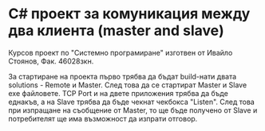 # C# проект за комуникация между два клиента (master and slave)

Курсов проект по "Системно програмиране" изготвен от Ивайло Стоянов, Фак. 46028зкн.

За стартиране на проекта първо трябва да бъдат build-нати двата solutions - Remote и Master. След това да се стартират Master и Slave exe файловете. TCP Port и на двете приложения трябва да бъде еднакъв, а на Slave трябва да бъде чекнат чекбокса "Listen". След това при изпращане на съобщение от Master, то ще бъде получено от Slave и потребителят ще има възможност да изпрати отговор.
